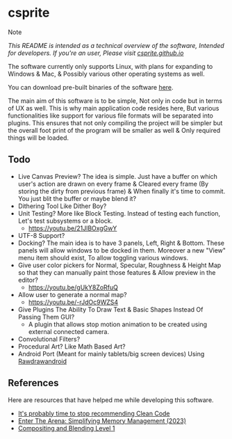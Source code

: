 # csprite

> [!NOTE]
> _This README is intended as a technical overview of
> the software, Intended for developers. If you're an user, Please
> visit [csprite.github.io](https://csprite.github.io)_

The software currently only supports Linux, with plans for
expanding to Windows & Mac, & Possibly various other operating
systems as well.

You can download pre-built binaries of the software [here](https://github.com/csprite/csprite/actions/workflows/build.yml?query=branch%3Ac).

The main aim of this software is to be simple, Not only
in code but in terms of UX as well. This is why main
application code resides here, But various functionalities
like support for various file formats will be separated into
plugins.  This ensures that not only compiling the project
will be simpler but the overall foot print of the program
will be smaller as well & Only required things will be loaded.

## Todo
- Live Canvas Preview? The idea is simple. Just have a buffer
  on which user's action are drawn on every frame & Cleared
  every frame (By storing the dirty from previous frame) & When
  finally it's time to commit. You just blit the buffer or maybe
  blend it?
- Dithering Tool Like Dither Boy?
- Unit Testing? More like Block Testing. Instead of testing
  each function, Let's test subsystems or a block.
  - https://youtu.be/21JlBOxgGwY
- UTF-8 Support?
- Docking? The main idea is to have 3 panels, Left, Right & Bottom.
  These panels will allow windows to be docked in them.
  Moreover a new "View" menu item should exist, To allow toggling
  various windows.
- Give user color pickers for Normal, Specular, Roughness & Height Map
  so that they can manually paint those features & Allow preview in the
  editor?
  - https://youtu.be/gUkY8ZoRfuQ
- Allow user to generate a normal map?
  - https://youtu.be/-rJdOc9WZS4
- Give Plugins The Ability To Draw Text & Basic Shapes Instead Of Passing Them GUI?
  - A plugin that allows stop motion animation to be created using
    external connected camera.
- Convolutional Filters?
- Procedural Art? Like Math Based Art?
- Android Port (Meant for mainly tablets/big screen devices) Using
  [Rawdrawandroid](https://github.com/cnlohr/rawdrawandroid)

## References

Here are resources that have helped me while developing
this software.

- [It's probably time to stop recommending Clean Code](https://qntm.org/clean)
- [Enter The Arena: Simplifying Memory Management (2023)](https://youtu.be/TZ5a3gCCZYo)
- [Compositing and Blending Level 1](https://www.w3.org/TR/compositing-1/)
